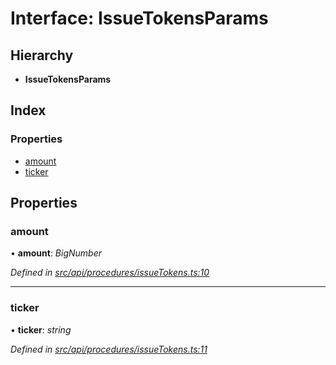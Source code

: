 # Interface: IssueTokensParams

## Hierarchy

* **IssueTokensParams**

## Index

### Properties

* [amount](issuetokensparams.md#amount)
* [ticker](issuetokensparams.md#ticker)

## Properties

###  amount

• **amount**: *BigNumber*

*Defined in [src/api/procedures/issueTokens.ts:10](https://github.com/PolymathNetwork/polymesh-sdk/blob/a0872cf4/src/api/procedures/issueTokens.ts#L10)*

___

###  ticker

• **ticker**: *string*

*Defined in [src/api/procedures/issueTokens.ts:11](https://github.com/PolymathNetwork/polymesh-sdk/blob/a0872cf4/src/api/procedures/issueTokens.ts#L11)*
